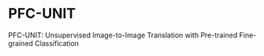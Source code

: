 # PFC-UNIT
PFC-UNIT: Unsupervised Image-to-Image Translation with Pre-trained Fine-grained Classification
